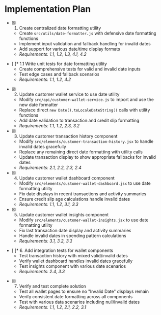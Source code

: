 # Implementation Plan

- [x] 1. Create centralized date formatting utility
  - Create `src/utils/date-formatter.js` with defensive date formatting functions
  - Implement input validation and fallback handling for invalid dates
  - Add support for various date/time display formats
  - _Requirements: 1.1, 1.2, 1.3, 4.1, 4.2_

- [ ]* 1.1 Write unit tests for date formatting utility
  - Create comprehensive tests for valid and invalid date inputs
  - Test edge cases and fallback scenarios
  - _Requirements: 1.1, 1.2, 4.2_

- [x] 2. Update customer wallet service to use date utility
  - Modify `src/api/customer-wallet-service.js` to import and use the new date formatter
  - Replace direct `new Date().toLocaleDateString()` calls with utility functions
  - Add date validation to transaction and credit slip formatting
  - _Requirements: 1.1, 1.2, 2.3, 3.2_

- [x] 3. Update customer transaction history component
  - Modify `src/elements/customer-transaction-history.jsx` to handle invalid dates gracefully
  - Replace any remaining direct date formatting with utility calls
  - Update transaction display to show appropriate fallbacks for invalid dates
  - _Requirements: 2.1, 2.2, 2.3, 2.4_

- [x] 4. Update customer wallet dashboard component
  - Modify `src/elements/customer-wallet-dashboard.jsx` to use date formatting utility
  - Fix date displays in recent transactions and activity summaries
  - Ensure credit slip age calculations handle invalid dates
  - _Requirements: 1.1, 1.2, 3.1, 3.3_

- [x] 5. Update customer wallet insights component
  - Modify `src/elements/customer-wallet-insights.jsx` to use date formatting utility
  - Fix last transaction date display and activity summaries
  - Handle invalid dates in spending pattern calculations
  - _Requirements: 3.1, 3.2, 3.3_

- [ ]* 6. Add integration tests for wallet components
  - Test transaction history with mixed valid/invalid dates
  - Verify wallet dashboard handles invalid dates gracefully
  - Test insights component with various date scenarios
  - _Requirements: 2.4, 3.3_

- [x] 7. Verify and test complete solution
  - Test all wallet pages to ensure no "Invalid Date" displays remain
  - Verify consistent date formatting across all components
  - Test with various data scenarios including null/invalid dates
  - _Requirements: 1.1, 1.2, 2.1, 2.2, 3.1_